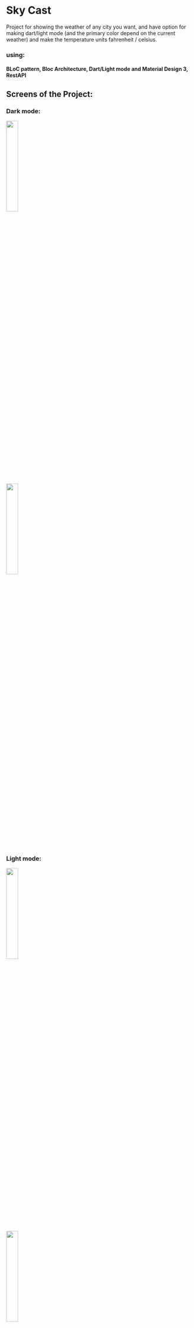 # Sky Cast

Project for showing the weather of any city you want, and have option for making dart/light mode (and the primary color depend on the current weather) and make the temperature units fahrenheit / celsius. 

### using:

#### BLoC pattern, Bloc Architecture, Dart/Light mode and Material Design 3, RestAPI


## Screens of the Project:


### Dark mode:

<div>
<img src="https://user-images.githubusercontent.com/45398293/215274654-a6217937-47f8-4979-a76c-2831ed826e29.jpg"width="25%" height="25%">
</div>
<div>
<img src="https://user-images.githubusercontent.com/45398293/215274659-2d6f54cb-3c5a-4252-8dbc-b47e06286bcd.jpg"width="25%" height="25%">
</div>


### Light mode:

<div>
<img src="https://user-images.githubusercontent.com/45398293/215274736-badd2a66-cf1c-4ce1-9a9c-9bec6f00e5de.jpg"width="25%" height="25%">
</div>
<div>
<img src="https://user-images.githubusercontent.com/45398293/215274738-92ff07ae-632a-4431-850b-e70a33335546.jpg"width="25%" height="25%">
</div>
